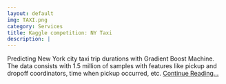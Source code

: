 ```yaml
---
layout: default
img: TAXI.png
category: Services
title: Kaggle competition: NY Taxi
description: |
---
```

  Predicting New York city taxi trip durations with Gradient Boost Machine. The data consists with 1.5 million of samples with features like pickup and dropoff coordinators, time when pickup occurred, etc. [Continue Reading...](/NYtaxi)
